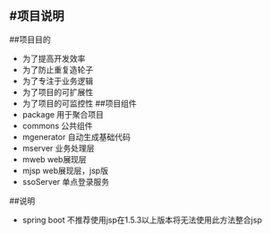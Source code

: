 #项目说明
---
##项目目的
* 为了提高开发效率
* 为了防止重复造轮子
* 为了专注于业务逻辑
* 为了项目的可扩展性
* 为了项目的可监控性
##项目组件
* package 用于聚合项目
* commons 公共组件
* mgenerator    自动生成基础代码
* mserver  业务处理层
* mweb    web展现层
* mjsp  web展现层，jsp版
* ssoServer  单点登录服务

##说明
* spring boot 不推荐使用jsp在1.5.3以上版本将无法使用此方法整合jsp
